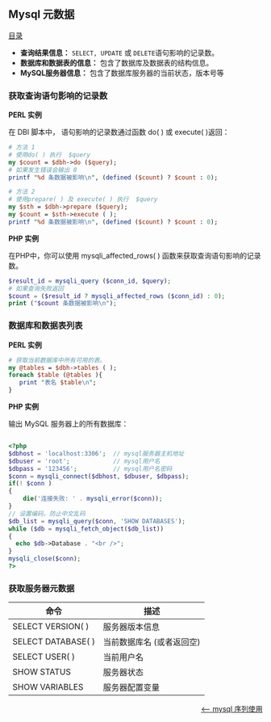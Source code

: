 ## Mysql 元数据

<a href="README.md">目录</a>

* **查询结果信息：**  `SELECT, UPDATE` 或 `DELETE`语句影响的记录数。
* **数据库和数据表的信息：**  包含了数据库及数据表的结构信息。
* **MySQL服务器信息：**  包含了数据库服务器的当前状态，版本号等

### 获取查询语句影响的记录数

__PERL 实例__

在 DBI 脚本中， 语句影响的记录数通过函数 do( ) 或 execute( )返回：

```perl
# 方法 1
# 使用do( ) 执行  $query
my $count = $dbh->do ($query);
# 如果发生错误会输出 0
printf "%d 条数据被影响\n", (defined ($count) ? $count : 0);

# 方法 2
# 使用prepare( ) 及 execute( ) 执行  $query
my $sth = $dbh->prepare ($query);
my $count = $sth->execute ( );
printf "%d 条数据被影响\n", (defined ($count) ? $count : 0);
```

__PHP 实例__

在PHP中，你可以使用 mysqli_affected_rows( ) 函数来获取查询语句影响的记录数。

```php
$result_id = mysqli_query ($conn_id, $query);
# 如果查询失败返回
$count = ($result_id ? mysqli_affected_rows ($conn_id) : 0);
print ("$count 条数据被影响\n");
```

### 数据库和数据表列表

__PERL 实例__

```perl
# 获取当前数据库中所有可用的表。
my @tables = $dbh->tables ( );
foreach $table (@tables ){
   print "表名 $table\n";
}
```

__PHP 实例__

输出 MySQL 服务器上的所有数据库：
```php

<?php
$dbhost = 'localhost:3306';  // mysql服务器主机地址
$dbuser = 'root';            // mysql用户名
$dbpass = '123456';          // mysql用户名密码
$conn = mysqli_connect($dbhost, $dbuser, $dbpass);
if(! $conn )
{
    die('连接失败: ' . mysqli_error($conn));
}
// 设置编码，防止中文乱码
$db_list = mysqli_query($conn, 'SHOW DATABASES');
while ($db = mysqli_fetch_object($db_list))
{
  echo $db->Database . "<br />";
}
mysqli_close($conn);
?>
```

### 获取服务器元数据

|命令 				|	描述
|-------------------|---------------------------
|SELECT VERSION( ) 	|	服务器版本信息
|SELECT DATABASE( ) |	当前数据库名 (或者返回空)
|SELECT USER( ) 	|	当前用户名
|SHOW STATUS 		|	服务器状态
|SHOW VARIABLES 	|	服务器配置变量


<a href="using-sequences.md" style="float: right;"><—— mysql 序列使用</a>
